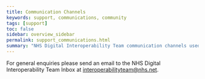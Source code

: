```yaml
---
title: Communication Channels
keywords: support, communications, community 
tags: [support]
toc: false
sidebar: overview_sidebar
permalink: support_communications.html
summary: "NHS Digital Interoperability Team communication channels used for the ITK Transfer of Care specifications."
---
```




For general enquiries please send an email to the NHS Digital Interoperability Team Inbox at <a href="mailto:interoperabilityteam@nhs.net>">interoperabilityteam@nhs.net</a>.
<br><br>



